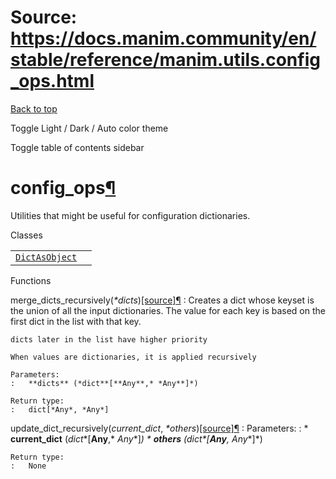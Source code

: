 # Source: https://docs.manim.community/en/stable/reference/manim.utils.config_ops.html

[Back to top](#)

Toggle Light / Dark / Auto color theme

Toggle table of contents sidebar

config\_ops[¶](#module-manim.utils.config_ops "Link to this heading")
=====================================================================

Utilities that might be useful for configuration dictionaries.

Classes

|  |  |
| --- | --- |
| [`DictAsObject`](manim.utils.config_ops.DictAsObject.html#manim.utils.config_ops.DictAsObject "manim.utils.config_ops.DictAsObject") |  |

Functions

merge\_dicts\_recursively(*\*dicts*)[[source]](../_modules/manim/utils/config_ops.html#merge_dicts_recursively)[¶](#manim.utils.config_ops.merge_dicts_recursively "Link to this definition")
:   Creates a dict whose keyset is the union of all the
    input dictionaries. The value for each key is based
    on the first dict in the list with that key.

    dicts later in the list have higher priority

    When values are dictionaries, it is applied recursively

    Parameters:
    :   **dicts** (*dict**[**Any**,* *Any**]*)

    Return type:
    :   dict[*Any*, *Any*]

update\_dict\_recursively(*current\_dict*, *\*others*)[[source]](../_modules/manim/utils/config_ops.html#update_dict_recursively)[¶](#manim.utils.config_ops.update_dict_recursively "Link to this definition")
:   Parameters:
    :   * **current\_dict** (*dict**[**Any**,* *Any**]*)
        * **others** (*dict**[**Any**,* *Any**]*)

    Return type:
    :   None
